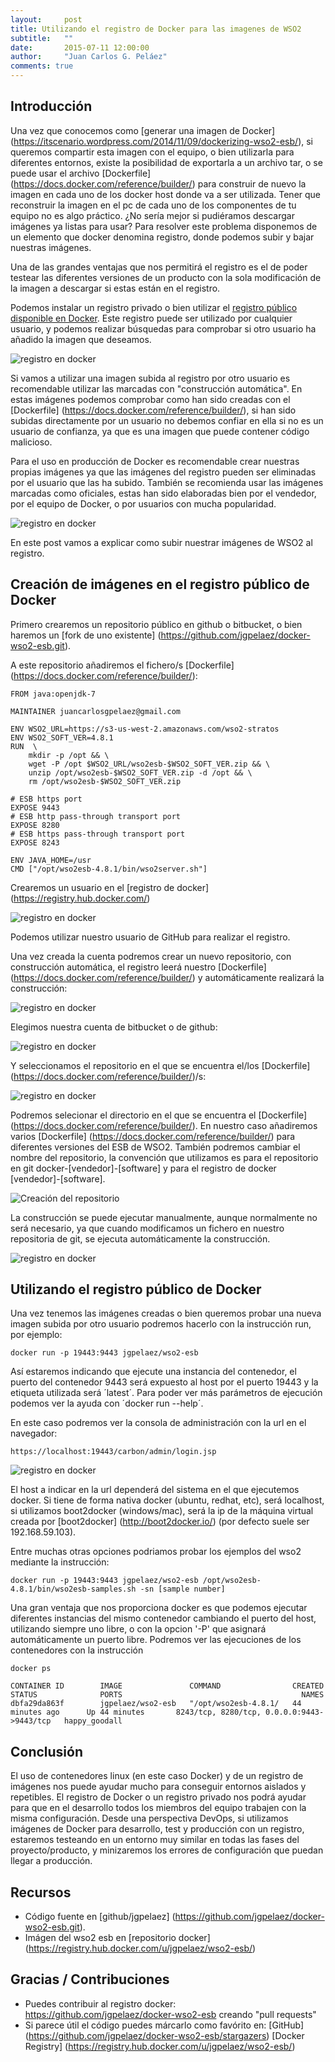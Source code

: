 ```yaml
---
layout:     post
title: Utilizando el registro de Docker para las imagenes de WSO2
subtitle:   ""
date:       2015-07-11 12:00:00
author:     "Juan Carlos G. Peláez"
comments: true
---
```


## Introducción

Una vez que conocemos como [generar una imagen de Docker] (https://itscenario.wordpress.com/2014/11/09/dockerizing-wso2-esb/), si queremos compartir esta imagen con el equipo, o bien utilizarla para diferentes entornos, existe la posibilidad de exportarla a un archivo tar, o se puede usar el archivo [Dockerfile] (https://docs.docker.com/reference/builder/) para construir de nuevo la imagen en cada uno de los docker host donde va a ser utilizada. 
Tener que reconstruir la imagen en el pc de cada uno de los componentes de tu equipo no es algo práctico. ¿No sería mejor si pudiéramos descargar imágenes ya listas para usar? Para resolver este problema disponemos de un elemento que docker denomina registro, donde podemos subir y bajar nuestras imágenes.

Una de las grandes ventajas que nos permitirá el registro es el de poder testear las diferentes versiones de un producto con la sola modificación de la imagen a descargar si estas están en el registro.

Podemos instalar un registro privado o bien utilizar el [registro público disponible en Docker](https://registry.hub.docker.com/). Este registro puede ser utilizado por cualquier usuario, y podemos realizar búsquedas para comprobar si otro usuario ha añadido la imagen que deseamos.

![registro en docker](/media/wso2-in-docker-registry/search-docker-registry.png)

Si vamos a utilizar una imagen subida al registro por otro usuario es recomendable utilizar las marcadas con "construcción automática". En estas imágenes podemos comprobar como han sido creadas con el [Dockerfile] (https://docs.docker.com/reference/builder/), si han sido subidas directamente por un usuario no debemos confiar en ella si no es un usuario de confianza, ya que es una imagen que puede contener código malicioso.

Para el uso en producción de Docker es recomendable crear nuestras propias imágenes ya que las imágenes del registro pueden ser eliminadas por el usuario que las ha subido. También se recomienda usar las imágenes marcadas como oficiales, estas han sido elaboradas bien por el vendedor, por el equipo de Docker, o por usuarios con mucha popularidad.

![registro en docker](/media/wso2-in-docker-registry/docker-official-repo.png)

En este post vamos a explicar como subir nuestrar imágenes de WSO2 al registro.

## Creación de imágenes en el registro público de Docker

Primero crearemos un repositorio público en github o bitbucket, o bien haremos un [fork de uno existente] (https://github.com/jgpelaez/docker-wso2-esb.git).

A este repositorio añadiremos el fichero/s [Dockerfile] (https://docs.docker.com/reference/builder/):

```docker
FROM java:openjdk-7

MAINTAINER juancarlosgpelaez@gmail.com

ENV WSO2_URL=https://s3-us-west-2.amazonaws.com/wso2-stratos
ENV WSO2_SOFT_VER=4.8.1
RUN  \
	mkdir -p /opt && \
	wget -P /opt $WSO2_URL/wso2esb-$WSO2_SOFT_VER.zip && \
    unzip /opt/wso2esb-$WSO2_SOFT_VER.zip -d /opt && \
    rm /opt/wso2esb-$WSO2_SOFT_VER.zip

# ESB https port
EXPOSE 9443
# ESB http pass-through transport port
EXPOSE 8280
# ESB https pass-through transport port
EXPOSE 8243

ENV JAVA_HOME=/usr
CMD ["/opt/wso2esb-4.8.1/bin/wso2server.sh"]
```

Crearemos un usuario en el [registro de docker] (https://registry.hub.docker.com/)

![registro en docker](/media/wso2-in-docker-registry/docker-registry-signup.png)


Podemos utilizar nuestro usuario de GitHub para realizar el registro.

Una vez creada la cuenta podremos crear un nuevo repositorio, con construcción automática, el registro leerá nuestro [Dockerfile] (https://docs.docker.com/reference/builder/) y automáticamente realizará la construcción:

![registro en docker](/media/wso2-in-docker-registry/docker-registry-repositories.png)

Elegimos nuestra cuenta de bitbucket o de github:

![registro en docker](/media/wso2-in-docker-registry/docker-registry-git-source.png)

Y seleccionamos el repositorio en el que se encuentra el/los [Dockerfile] (https://docs.docker.com/reference/builder/)/s:

![registro en docker](/media/wso2-in-docker-registry/docker-registry-git-source-repository.png)

Podremos selecionar el directorio en el que se encuentra el [Dockerfile] (https://docs.docker.com/reference/builder/). En nuestro caso añadiremos varios [Dockerfile] (https://docs.docker.com/reference/builder/) para diferentes versiones del ESB de WSO2. 
También podremos cambiar el nombre del repositorio, la convención que utilizamos es para el repositorio en git docker-[vendedor]-[software] y para el registro de docker [vendedor]-[software].

![Creación del repositorio](/media/wso2-in-docker-registry/docker-registry-repository-creation.png)

La construcción se puede ejecutar manualmente, aunque normalmente no será necesario, ya que cuando modificamos un fichero en nuestro repositoria de git, se ejecuta automáticamente la construcción.

![registro en docker](/media/wso2-in-docker-registry/docker-registry-repository-build-details.png)

## Utilizando el registro público de Docker

Una vez tenemos las imágenes creadas o bien queremos probar una nueva imagen subida por otro usuario podremos hacerlo con la instrucción run, por ejemplo:

```
docker run -p 19443:9443 jgpelaez/wso2-esb
```

Así estaremos indicando que ejecute una instancia del contenedor, el puerto del contenedor 9443 será expuesto al host por el puerto 19443 y la etiqueta utilizada será ´latest´. Para poder ver más parámetros de ejecución podemos ver la ayuda con ´docker run --help´.

En este caso podremos ver la consola de administración con la url en el navegador:

```
https://localhost:19443/carbon/admin/login.jsp
```

![registro en docker](/media/wso2-in-docker-registry/docker-wso2-esb-admin.png)

El host a indicar en la url dependerá del sistema en el que ejecutemos docker. Si tiene de forma nativa docker (ubuntu, redhat, etc), será localhost, si utilizamos boot2docker (windows/mac), será la ip de la máquina virtual creada por [boot2docker] (http://boot2docker.io/) (por defecto suele ser 192.168.59.103).

Entre muchas otras opciones podriamos probar los ejemplos del wso2 mediante la instrucción:

```
docker run -p 19443:9443 jgpelaez/wso2-esb /opt/wso2esb-4.8.1/bin/wso2esb-samples.sh -sn [sample number]
```

Una gran ventaja que nos proporciona docker es que podemos ejecutar diferentes instancias del mismo contenedor cambiando el puerto del host, utilizando siempre uno libre, o con la opcion '-P' que asignará automáticamente un puerto libre. Podremos ver las ejecuciones de los contenedores con la instrucción 

```
docker ps
```

```
CONTAINER ID        IMAGE               COMMAND                CREATED             STATUS              PORTS                                        NAMES
dbfa29da863f        jgpelaez/wso2-esb   "/opt/wso2esb-4.8.1/   44 minutes ago      Up 44 minutes       8243/tcp, 8280/tcp, 0.0.0.0:9443->9443/tcp   happy_goodall      
```	

## Conclusión

El uso de contenedores linux (en este caso Docker) y de un registro de imágenes nos puede ayudar mucho para conseguir entornos aislados y repetibles. 
El registro de Docker o un registro privado nos podrá ayudar para que en el desarrollo todos los miembros del equipo trabajen con la misma configuración.
Desde una perspectiva DevOps, si utilizamos imágenes de Docker para desarrollo, test y producción con un registro, estaremos testeando en un entorno muy similar en todas las fases del proyecto/producto, y minizaremos los errores de configuración que puedan llegar a producción.

## Recursos

- Código fuente en [github/jgpelaez] (https://github.com/jgpelaez/docker-wso2-esb.git).
-  Imágen del wso2 esb en [repositorio docker] (https://registry.hub.docker.com/u/jgpelaez/wso2-esb/) 

## Gracias / Contribuciones

- Puedes contribuir al registro docker: https://github.com/jgpelaez/docker-wso2-esb creando "pull requests"
- Si parece útil el código puedes márcarlo como favórito en:
  [GitHub] (https://github.com/jgpelaez/docker-wso2-esb/stargazers)
  [Docker Registry] (https://registry.hub.docker.com/u/jgpelaez/wso2-esb/)
